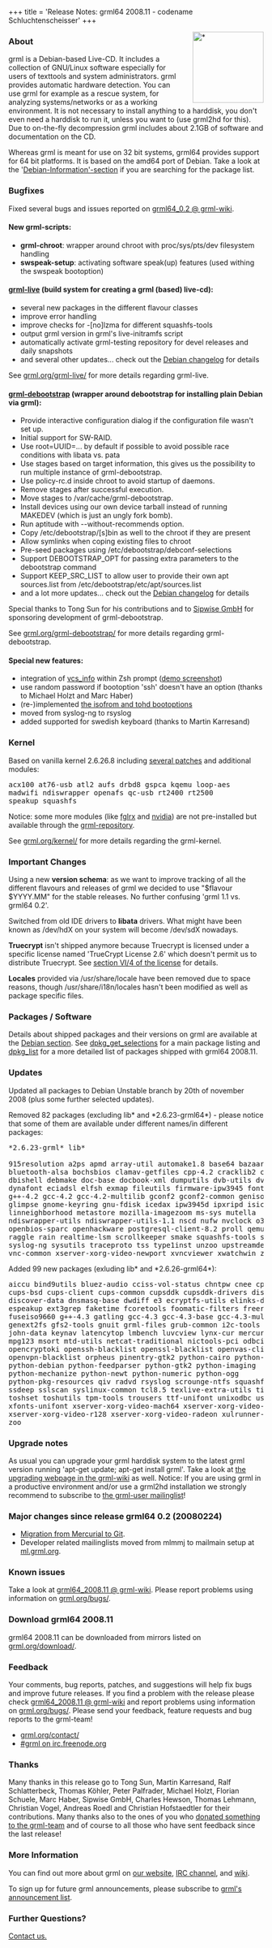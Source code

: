 +++
title = 'Release Notes: grml64 2008.11 - codename Schluchtenscheisser'
+++

<p><a href="/screenshots/"><img align="right" style="margin-left: 20px;
border: 0" src="/screenshots/grml_2008.11.jpg" width="140" alt="*" /></a></p>

<h3>About</h3>

<p>grml is a Debian-based Live-CD. It includes a collection of GNU/Linux
software especially for users of texttools and system administrators.
grml provides automatic hardware detection. You can use grml for example
as a rescue system, for analyzing systems/networks or as a working
environment. It is not necessary to install anything to a harddisk, you
don't even need a harddisk to run it, unless you want to (use grml2hd
for this). Due to on-the-fly decompression grml includes about 2.1GB
of software and documentation on the CD.</p>

<p>Whereas grml is meant for use on 32 bit systems, grml64
provides support for 64 bit platforms. It is based on the amd64
port of Debian. Take a look at the '<a
href="/files/#debian">Debian-Information'-section</a> if you are
searching for the package list.</p>

<h3>Bugfixes</h3>

<p>Fixed several bugs and issues reported on <a
href="https://github.com/grml/grml/wiki/grml64_0.2">grml64_0.2 @
grml-wiki</a>.</p>

<h4>New grml-scripts:</h4>

<ul>

<li><strong>grml-chroot</strong>: wrapper around chroot with
proc/sys/pts/dev filesystem handling</li>

<li><strong>swspeak-setup</strong>: activating software speak(up)
features (used withing the swspeak bootoption)</li>

</ul>

<h4><a href="/grml-live/">grml-live</a> (build system for creating a grml (based) live-cd):</h4>

<ul>

<li>several new packages in the different flavour classes

<li>improve error handling

<li>improve checks for -[no]lzma for different squashfs-tools

<li>output grml version in grml's live-initramfs script

<li>automatically activate grml-testing repository for devel releases and daily snapshots

<li>and several other updates... check out the <a
href="https://git.grml.org/f/grml-live/debian/changelog">Debian changelog</a> for details

</ul>

<p>See <a href="/grml-live/">grml.org/grml-live/</a> for more
details regarding grml-live.</p>

<h4><a href="/grml-debootstrap/">grml-debootstrap</a> (wrapper around debootstrap for installing plain Debian via grml):</h4>

<ul>

<li>Provide interactive configuration dialog if the configuration
file wasn't set up.

<li>Initial support for SW-RAID.

<li>Use root=UUID=... by default if possible to avoid possible
race conditions with libata vs. pata

<li>Use stages based on target information, this gives us the
possibility to run multiple instance of grml-debootstrap.

<li>Use policy-rc.d inside chroot to avoid startup of daemons.

<li>Remove stages after successful execution.

<li>Move stages to /var/cache/grml-debootstrap.

<li>Install devices using our own device tarball instead of
running MAKEDEV (which is just an ungly fork bomb).

<li>Run aptitude with --without-recommends option.

<li>Copy /etc/debootstrap/[s]bin as well to the chroot if they
are present

<li>Allow symlinks when coping existing files to chroot

<li>Pre-seed packages using /etc/debootstrap/debconf-selections

<li>Support DEBOOTSTRAP_OPT for passing extra parameters to the
debootstrap command

<li>Support KEEP_SRC_LIST to allow user to provide their own apt
sources.list from /etc/debootstrap/etc/apt/sources.list

<li>and a lot more updates... check out the <a
href="https://git.grml.org/f/grml-debootstrap/debian/changelog">Debian changelog</a> for details

</ul>

<p>Special thanks to Tong Sun for his contributions and to <a
href="http://www.sipwise.com/">Sipwise GmbH</a> for sponsoring
development of grml-debootstrap.</p>

<p>See <a href="/grml-debootstrap/">grml.org/grml-debootstrap/</a> for more
details regarding grml-debootstrap.</p>

<h4>Special new features:</h4>

<ul>

<li>integration of <a
href="http://www.zsh.org/mla/users/2008/msg00842.html">vcs_info</a>
within Zsh prompt (<a
href="/screeni/gkrellShoot_08-11-03_235459.png">demo
screenshot</a>)

<li>use random password if bootoption 'ssh' doesn't have an
option (thanks to Michael Holzt and Marc Haber)</li>

<li>(re-)implemented <a
href="https://grml.org/cheatcodes/">the
isofrom and tohd bootoptions</a></li>

<li>moved from syslog-ng to rsyslog</li>

<li>added supported for swedish keyboard (thanks to Martin Karresand)</li>

</ul>

<h3>Kernel</h3>

<p>Based on vanilla kernel 2.6.26.8 including <a
href="/kernel/">several patches</a> and additional modules:</p>

<pre class="rahmen">
acx100 at76-usb atl2 aufs drbd8 gspca kqemu loop-aes
madwifi ndiswrapper openafs qc-usb rt2400 rt2500
speakup squashfs
</pre>

<p>Notice: some more modules (like <a
href="https://github.com/grml/grml/wiki/ati">fglrx</a> and <a
href="https://github.com/grml/grml/wiki/nvidia">nvidia</a>) are not
pre-installed but available through the <a
href="http://deb.grml.org/">grml-repository</a>.</p>

<p>See <a href="/kernel/">grml.org/kernel/</a> for more details
regarding the grml-kernel.</p>

<h3>Important Changes</h3>

<p>Using a new <strong>version schema</strong>: as we want to
improve tracking of all the different flavours and releases of
grml we decided to use "$flavour $YYYY.MM" for the stable
releases. No further confusing 'grml 1.1 vs. grml64 0.2'.</p>

<p>Switched from old IDE drivers to <strong>libata</strong>
drivers. What might have been known as /dev/hdX on your system
will become /dev/sdX nowadays.</p>

<p><strong>Truecrypt</strong> isn't shipped anymore because
Truecrypt is licensed under a specific license named 'TrueCrypt
License 2.6' which doesn't permit us to distribute Truecrypt. See
<a href="http://www.truecrypt.org/legal/license">section VI/4 of
the license</a> for details.</p>

<p><strong>Locales</strong> provided via /usr/share/locale have
been removed due to space reasons, though /usr/share/i18n/locales
hasn't been modified as well as package specific files.</p>

<h3>Packages / Software</h3>

<p>Details about shipped packages and their versions on grml are
available at the <a href="/files/#debian">Debian section</a>. See <a
href="/files/release-2008.11-grml64/dpkg_get_selections">dpkg_get_selections</a>
for a main package listing and <a
href="/files/release-2008.11-grml64/dpkg_list">dpkg_list</a> for a more detailed
list of packages shipped with grml64 2008.11.</p>

<h3>Updates</h3>

<p>Updated all packages to Debian Unstable branch by 20th of
november 2008 (plus some further selected updates).</p>

<p>Removed 82 packages (excluding lib* and *2.6.23-grml64*) - please
notice that some of them are available under
different names/in different packages:</p>

<pre class="rahmen">
*2.6.23-grml* lib*

915resolution a2ps apmd array-util automake1.8 base64 bazaar biew
bluetooth-alsa bochsbios clamav-getfiles cpp-4.2 cracklib2 cupsys-common
dbishell debmake doc-base docbook-xml dumputils dvb-utils dviutils
dynafont eciadsl elfsh exmap fileutils firmware-ipw3945 fonty fttools
g++-4.2 gcc-4.2 gcc-4.2-multilib gconf2 gconf2-common genisoimage gksu
glimpse gnome-keyring gnu-fdisk icedax ipw3945d ipxripd isic lcap linda
linneighborhood metastore mozilla-imagezoom ms-sys mutella
ndiswrapper-utils ndiswrapper-utils-1.1 nscd nufw nvclock o3read
openbios-sparc openhackware postgresql-client-8.2 proll qemu qtparted
raggle rain realtime-lsm scrollkeeper smake squashfs-tools svgalibg1
syslog-ng sysutils traceproto tss type1inst unzoo upstreamdev vgabios
vnc-common xserver-xorg-video-newport xvncviewer xwatchwin zeroconf
</pre>

<p>Added 99 new packages (exluding lib* and *2.6.26-grml64*):</p>

<pre class="rahmen">
aiccu bind9utils bluez-audio cciss-vol-status chntpw cnee cpp-4.3 cups
cups-bsd cups-client cups-common cupsddk cupsddk-drivers discover
discover-data dnsmasq-base dwdiff e3 ecryptfs-utils elinks-data ent
espeakup ext3grep faketime fcoretools foomatic-filters freeradius-common
fuseiso9660 g++-4.3 gatling gcc-4.3 gcc-4.3-base gcc-4.3-multilib
genext2fs gfs2-tools gnuit grml-files grub-common i2c-tools iotop ipset
john-data keynav latencytop lmbench luvcview lynx-cur mercurial-common
mpg123 msort mtd-utils netcat-traditional nictools-pci odbcinst1debian1
opencryptoki openssh-blacklist openssl-blacklist openvas-client
openvpn-blacklist orpheus pinentry-gtk2 python-cairo python-clientform
python-debian python-feedparser python-gtk2 python-imaging
python-mechanize python-newt python-numeric python-ogg
python-pkg-resources qiv radvd rsyslog scrounge-ntfs squashfs-lzma-tools
ssdeep sslscan syslinux-common tcl8.5 texlive-extra-utils tig tk8.5
toshset toshutils tpm-tools trousers ttf-unifont unixodbc uswsusp
xfonts-unifont xserver-xorg-video-mach64 xserver-xorg-video-openchrome
xserver-xorg-video-r128 xserver-xorg-video-radeon xulrunner-1.9 zenmap
zoo
</pre>

<h3>Upgrade notes</h3>

<p>As usual you can upgrade your grml harddisk system to the latest grml
version running 'apt-get update; apt-get install grml'. Take a look at <a
href="https://github.com/grml/grml/wiki/upgrading">the upgrading webpage in
the grml-wiki</a> as well. Notice: If you are using grml in a productive
environment and/or use a grml2hd installation we strongly recommend to
subscribe to <a href="/mailinglist/">the grml-user
mailinglist</a>!</p>

<h3>Major changes since release grml64 0.2 (20080224)</h3>

<ul>

<li><a href="/2008/10/01/">Migration from Mercurial to Git</a>.

<li>Developer related mailinglists moved from mlmmj to mailmain setup at
<a href="http://ml.grml.org/">ml.grml.org</a>.

</ul>

<h3>Known issues</h3>

<p>Take a look at <a
href="https://github.com/grml/grml/wiki/grml64_2008.11">grml64_2008.11 @ grml-wiki</a>.
Please report problems using information on <a
href="/bugs/">grml.org/bugs/</a>.</p>

<h3>Download grml64 2008.11</h3>

<p>grml64 2008.11 can be downloaded from mirrors listed on <a
href="/download/">grml.org/download/</a>.</p>

<h3>Feedback</h3>

<p>Your comments, bug reports, patches, and suggestions will help fix bugs
and improve future releases. If you find a problem with the release please
check <a href="https://github.com/grml/grml/wiki/grml64_2008.11">grml64_2008.11 @
grml-wiki</a> and report problems using information on <a
href="/bugs/">grml.org/bugs/</a>. Please send your feedback, feature
requests and bug reports to the grml-team!</p>

<ul>
<li><a href="/contact/">grml.org/contact/</a>
<li><a href="/irc/">#grml on irc.freenode.org</a>
</ul>

<h3>Thanks</h3>

<p>Many thanks in this release go to Tong Sun, Martin Karresand,
Ralf Schlatterbeck, Thomas Köhler, Peter Palfrader, Michael Holzt,
Florian Schuele, Marc Haber, Sipwise GmbH, Charles Hewson, Thomas
Lehmann, Christian Vogel, Andreas Roedl and Christian Hofstaedtler
for their contributions. Many thanks also to the ones of you who
<a href="/donations/">donated something to the grml-team</a> and
of course to all those who have sent feedback since the last
release!</p>

<h3>More Information</h3>

<p>You can find out more about grml on <a href="/">our website</a>, <a
href="/irc/">IRC channel</a>, and <a href="http://wiki.grml.org/">wiki</a>.

<p>To sign up for future grml announcements, please subscribe to <a
href="http://lists.mur.at/mailman/listinfo/grml-announce"> grml's
announcement list</a>.</p>

<h3>Further Questions?</h3>

<p><a href="/contact/">Contact us.</a></p>
